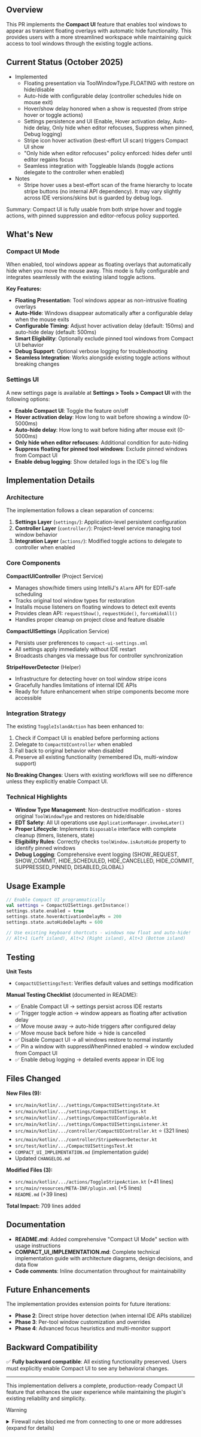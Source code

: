## Overview

This PR implements the **Compact UI** feature that enables tool windows to appear as transient floating overlays with automatic hide functionality. This provides users with a more streamlined workspace while maintaining quick access to tool windows through the existing toggle actions.

## Current Status (October 2025)

- Implemented
  - Floating presentation via ToolWindowType.FLOATING with restore on hide/disable
  - Auto-hide with configurable delay (controller schedules hide on mouse exit)
  - Hover/show delay honored when a show is requested (from stripe hover or toggle actions)
  - Settings persistence and UI (Enable, Hover activation delay, Auto-hide delay, Only hide when editor refocuses, Suppress when pinned, Debug logging)
  - Stripe icon hover activation (best-effort UI scan) triggers Compact UI show
  - "Only hide when editor refocuses" policy enforced: hides defer until editor regains focus
  - Seamless integration with Toggleable Islands (toggle actions delegate to the controller when enabled)
- Notes
  - Stripe hover uses a best-effort scan of the frame hierarchy to locate stripe buttons (no internal API dependency). It may vary slightly across IDE versions/skins but is guarded by debug logs.

Summary: Compact UI is fully usable from both stripe hover and toggle actions, with pinned suppression and editor-refocus policy supported.

## What's New

### Compact UI Mode

When enabled, tool windows appear as floating overlays that automatically hide when you move the mouse away. This mode is fully configurable and integrates seamlessly with the existing island toggle actions.

**Key Features:**
- **Floating Presentation**: Tool windows appear as non-intrusive floating overlays
- **Auto-Hide**: Windows disappear automatically after a configurable delay when the mouse exits
- **Configurable Timing**: Adjust hover activation delay (default: 150ms) and auto-hide delay (default: 500ms)
- **Smart Eligibility**: Optionally exclude pinned tool windows from Compact UI behavior
- **Debug Support**: Optional verbose logging for troubleshooting
- **Seamless Integration**: Works alongside existing toggle actions without breaking changes

### Settings UI

A new settings page is available at **Settings > Tools > Compact UI** with the following options:

- **Enable Compact UI**: Toggle the feature on/off
- **Hover activation delay**: How long to wait before showing a window (0-5000ms)
- **Auto-hide delay**: How long to wait before hiding after mouse exit (0-5000ms)
- **Only hide when editor refocuses**: Additional condition for auto-hiding
- **Suppress floating for pinned tool windows**: Exclude pinned windows from Compact UI
- **Enable debug logging**: Show detailed logs in the IDE's log file

## Implementation Details

### Architecture

The implementation follows a clean separation of concerns:

1. **Settings Layer** (`settings/`): Application-level persistent configuration
2. **Controller Layer** (`controller/`): Project-level service managing tool window behavior
3. **Integration Layer** (`actions/`): Modified toggle actions to delegate to controller when enabled

### Core Components

**CompactUIController** (Project Service)
- Manages show/hide timers using IntelliJ's `Alarm` API for EDT-safe scheduling
- Tracks original tool window types for restoration
- Installs mouse listeners on floating windows to detect exit events
- Provides clean API: `requestShow()`, `requestHide()`, `forceHideAll()`
- Handles proper cleanup on project close and feature disable

**CompactUISettings** (Application Service)
- Persists user preferences to `compact-ui-settings.xml`
- All settings apply immediately without IDE restart
- Broadcasts changes via message bus for controller synchronization

**StripeHoverDetector** (Helper)
- Infrastructure for detecting hover on tool window stripe icons
- Gracefully handles limitations of internal IDE APIs
- Ready for future enhancement when stripe components become more accessible

### Integration Strategy

The existing `ToggleIslandAction` has been enhanced to:
1. Check if Compact UI is enabled before performing actions
2. Delegate to `CompactUIController` when enabled
3. Fall back to original behavior when disabled
4. Preserve all existing functionality (remembered IDs, multi-window support)

**No Breaking Changes**: Users with existing workflows will see no difference unless they explicitly enable Compact UI.

### Technical Highlights

- **Window Type Management**: Non-destructive modification - stores original `ToolWindowType` and restores on hide/disable
- **EDT Safety**: All UI operations use `ApplicationManager.invokeLater()`
- **Proper Lifecycle**: Implements `Disposable` interface with complete cleanup (timers, listeners, state)
- **Eligibility Rules**: Correctly checks `toolWindow.isAutoHide` property to identify pinned windows
- **Debug Logging**: Comprehensive event logging (SHOW_REQUEST, SHOW_COMMIT, HIDE_SCHEDULED, HIDE_CANCELLED, HIDE_COMMIT, SUPPRESSED_PINNED, DISABLED_GLOBAL)

## Usage Example

```kotlin
// Enable Compact UI programmatically
val settings = CompactUISettings.getInstance()
settings.state.enabled = true
settings.state.hoverActivationDelayMs = 200
settings.state.autoHideDelayMs = 600

// Use existing keyboard shortcuts - windows now float and auto-hide!
// Alt+1 (Left island), Alt+2 (Right island), Alt+3 (Bottom island)
```

## Testing

**Unit Tests**
- `CompactUISettingsTest`: Verifies default values and settings modification

**Manual Testing Checklist** (documented in README):
- ✅ Enable Compact UI → settings persist across IDE restarts
- ✅ Trigger toggle action → window appears as floating after activation delay
- ✅ Move mouse away → auto-hide triggers after configured delay
- ✅ Move mouse back before hide → hide is cancelled
- ✅ Disable Compact UI → all windows restore to normal instantly
- ✅ Pin a window with suppressWhenPinned enabled → window excluded from Compact UI
- ✅ Enable debug logging → detailed events appear in IDE log

## Files Changed

**New Files (9):**
- `src/main/kotlin/.../settings/CompactUISettingsState.kt`
- `src/main/kotlin/.../settings/CompactUISettings.kt`
- `src/main/kotlin/.../settings/CompactUIConfigurable.kt`
- `src/main/kotlin/.../settings/CompactUISettingsListener.kt`
- `src/main/kotlin/.../controller/CompactUIController.kt` ⭐ (321 lines)
- `src/main/kotlin/.../controller/StripeHoverDetector.kt`
- `src/test/kotlin/.../CompactUISettingsTest.kt`
- `COMPACT_UI_IMPLEMENTATION.md` (implementation guide)
- Updated `CHANGELOG.md`

**Modified Files (3):**
- `src/main/kotlin/.../actions/ToggleStripeAction.kt` (+41 lines)
- `src/main/resources/META-INF/plugin.xml` (+5 lines)
- `README.md` (+39 lines)

**Total Impact:** 709 lines added

## Documentation

- **README.md**: Added comprehensive "Compact UI Mode" section with usage instructions
- **COMPACT_UI_IMPLEMENTATION.md**: Complete technical implementation guide with architecture diagrams, design decisions, and data flow
- **Code comments**: Inline documentation throughout for maintainability

## Future Enhancements

The implementation provides extension points for future iterations:
- **Phase 2**: Direct stripe hover detection (when internal IDE APIs stabilize)
- **Phase 3**: Per-tool window customization and overrides
- **Phase 4**: Advanced focus heuristics and multi-monitor support

## Backward Compatibility

✅ **Fully backward compatible**: All existing functionality preserved. Users must explicitly enable Compact UI to see any behavioral changes.

---

This implementation delivers a complete, production-ready Compact UI feature that enhances the user experience while maintaining the plugin's existing reliability and simplicity.

> [!WARNING]
>
> <details>
> <summary>Firewall rules blocked me from connecting to one or more addresses (expand for details)</summary>
>
> #### I tried to connect to the following addresses, but was blocked by firewall rules:
>
> - `cache-redirector.jetbrains.com`
    >   - Triggering command: `/usr/lib/jvm/temurin-17-jdk-amd64/bin/java --add-opens=java.base/java.lang=ALL-UNNAMED --add-opens=java.base/java.lang.invoke=ALL-UNNAMED --add-opens=java.base/java.util=ALL-UNNAMED --add-opens=java.prefs/java.util.prefs=ALL-UNNAMED --add-exports=jdk.compiler/com.sun.tools.javac.api=ALL-UNNAMED --add-exports=jdk.compiler/com.sun.tools.javac.util=ALL-UNNAMED --add-opens=java.base/java.util=ALL-UNNAMED --add-opens=java.prefs/java.util.prefs=ALL-UNNAMED --add-opens=java.base/java.nio.charset=ALL-UNNAMED --add-opens=java.base/java.net=ALL-UNNAMED --add-opens=java.base/java.util.concurrent=ALL-UNNAMED --add-opens=java.base/java.util.concurrent.atomic=ALL-UNNAMED --add-opens=java.xml/javax.xml.namespace=ALL-UNNAMED -XX:MaxMetaspaceSize=384m -XX:+HeapDumpOnOutOfMemoryError -Xms256m -Xmx512m -Dfile.encoding=UTF-8 -Duser.country -Duser.language=en -Duser.variant -cp /home/REDACTED/.gradle/wrapper/dists/gradle-9.0.0-bin/d6wjpkvcgsg3oed0qlfss3wgl/gradle-9.0.0/lib/gradle-daemon-main-9.0.0.jar -javaagent:/home/REDACTED/.gradle/wrapper/dists/gradle-9.0.0-bin/d6wjpkvcgsg3oed0qlfss3wgl/gradle-9.0.0/lib/agents/gradle-instrumentation-agent-9.0.0.jar org.gradle.launcher.daemon.bootstrap.GradleDaemon 9.0.0` (dns block)
> - `download.jetbrains.com`
    >   - Triggering command: `/usr/lib/jvm/temurin-17-jdk-amd64/bin/java --add-opens=java.base/java.lang=ALL-UNNAMED --add-opens=java.base/java.lang.invoke=ALL-UNNAMED --add-opens=java.base/java.util=ALL-UNNAMED --add-opens=java.prefs/java.util.prefs=ALL-UNNAMED --add-exports=jdk.compiler/com.sun.tools.javac.api=ALL-UNNAMED --add-exports=jdk.compiler/com.sun.tools.javac.util=ALL-UNNAMED --add-opens=java.base/java.util=ALL-UNNAMED --add-opens=java.prefs/java.util.prefs=ALL-UNNAMED --add-opens=java.base/java.nio.charset=ALL-UNNAMED --add-opens=java.base/java.net=ALL-UNNAMED --add-opens=java.base/java.util.concurrent=ALL-UNNAMED --add-opens=java.base/java.util.concurrent.atomic=ALL-UNNAMED --add-opens=java.xml/javax.xml.namespace=ALL-UNNAMED -XX:MaxMetaspaceSize=384m -XX:+HeapDumpOnOutOfMemoryError -Xms256m -Xmx512m -Dfile.encoding=UTF-8 -Duser.country -Duser.language=en -Duser.variant -cp /home/REDACTED/.gradle/wrapper/dists/gradle-9.0.0-bin/d6wjpkvcgsg3oed0qlfss3wgl/gradle-9.0.0/lib/gradle-daemon-main-9.0.0.jar -javaagent:/home
